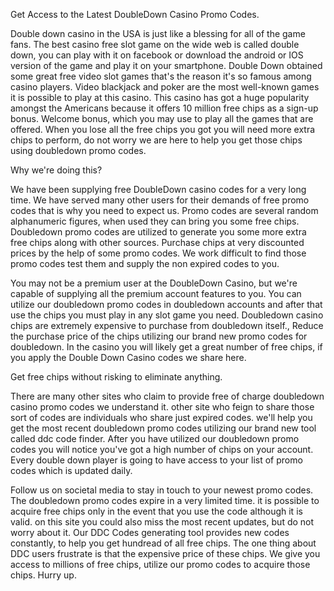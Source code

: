 Get Access to the Latest DoubleDown Casino Promo Codes.

Double down casino in the USA is just like a blessing for all of the game fans. The best casino free slot game on the wide web is called double down, you can play with it on facebook or download the android or IOS version of the game and play it on your smartphone. Double Down obtained some great free video slot games that's the reason it's so famous among casino players. Video blackjack and poker are the most well-known games it is possible to play at this casino. This casino has got a huge popularity amongst the Americans because it offers 10 million free chips as a sign-up bonus. Welcome bonus, which you may use to play all the games that are offered. When you lose all the free chips you got you will need more extra chips to perform, do not worry we are here to help you get those chips using doubledown promo codes.

Why we're doing this?

We have been supplying free DoubleDown casino codes for a very long time. We have served many other users for their demands of free promo codes that is why you need to expect us. Promo codes are several random alphanumeric figures, when used they can bring you some free chips. Doubledown promo codes are utilized to generate you some more extra free chips along with other sources. Purchase chips at very discounted prices by the help of some promo codes. We work difficult to find those promo codes test them and supply the non expired codes to you.

You may not be a premium user at the DoubleDown Casino, but we're capable of supplying all the premium account features to you. You can utilize our doubledown promo codes in doubledown accounts and after that use the chips you must play in any slot game you need. Doubledown casino chips are extremely expensive to purchase from doubledown itself., Reduce the purchase price of the chips utilizing our brand new promo codes for doubledown. In the casino you will likely get a great number of free chips, if you apply the Double Down Casino codes we share here.

Get free chips without risking to eliminate anything.

There are many other sites who claim to provide free of charge doubledown casino promo codes we understand it. other site who feign to share those sort of codes are individuals who share just expired codes. we'll help you get the most recent doubledown promo codes utilizing our brand new tool called ddc code finder. After you have utilized our doubledown promo codes you will notice you've got a high number of chips on your account. Every double down player is going to have access to your list of promo codes which is updated daily.

Follow us on societal media to stay in touch to your newest promo codes. The doubledown promo codes expire in a very limited time. it is possible to acquire free chips only in the event that you use the code although it is valid. on this site you could also miss the most recent updates, but do not worry about it. Our DDC Codes generating tool provides new codes constantly, to help you get hundread of all free chips. The one thing about DDC users frustrate is that the expensive price of these chips. We give you access to millions of free chips, utilize our promo codes to acquire those chips. Hurry up.
